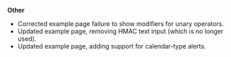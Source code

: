 **Other**

* Corrected example page failure to show modifiers for unary operators.
* Updated example page, removing HMAC text input (which is no longer used).
* Updated example page, adding support for calendar-type alerts.